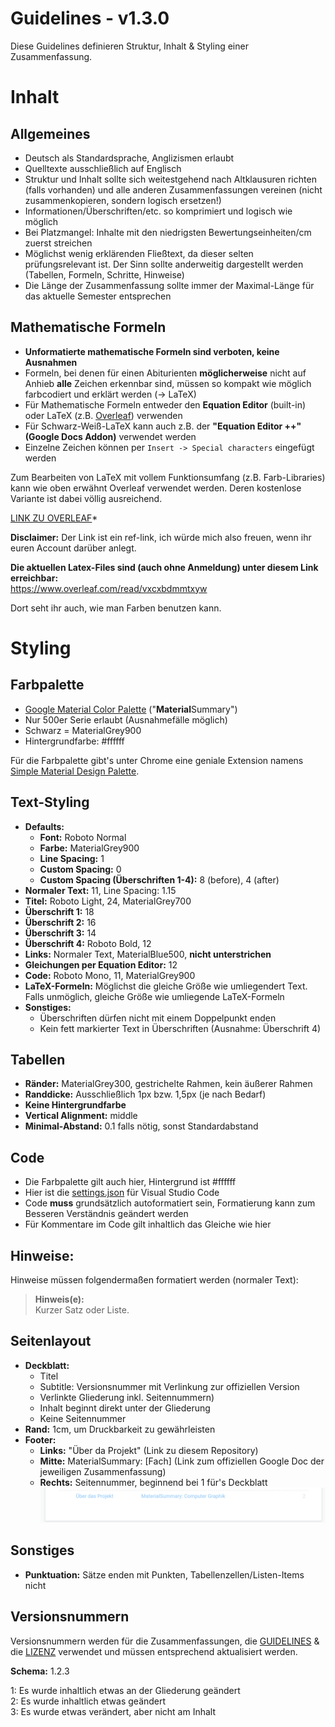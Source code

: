 # Guidelines - v1.3.0

Diese Guidelines definieren Struktur, Inhalt & Styling einer Zusammenfassung.

# Inhalt

## Allgemeines

-   Deutsch als Standardsprache, Anglizismen erlaubt
-   Quelltexte ausschließlich auf Englisch
-   Struktur und Inhalt sollte sich weitestgehend nach Altklausuren richten (falls vorhanden) und alle anderen Zusammenfassungen vereinen (nicht zusammenkopieren, sondern logisch ersetzen!)
-   Informationen/Überschriften/etc. so komprimiert und logisch wie möglich
-   Bei Platzmangel: Inhalte mit den niedrigsten Bewertungseinheiten/cm zuerst streichen
-   Möglichst wenig erklärenden Fließtext, da dieser selten prüfungsrelevant ist. Der Sinn sollte anderweitig dargestellt werden (Tabellen, Formeln, Schritte, Hinweise)
-   Die Länge der Zusammenfassung sollte immer der Maximal-Länge für das aktuelle Semester entsprechen

## Mathematische Formeln

-   **Unformatierte mathematische Formeln sind verboten, keine Ausnahmen**
-   Formeln, bei denen für einen Abiturienten **möglicherweise** nicht auf Anhieb **alle** Zeichen erkennbar sind, müssen so kompakt wie möglich farbcodiert und erklärt werden (-> LaTeX)
-   Für Mathematische Formeln entweder den **Equation Editor** (built-in) oder LaTeX (z.B. [Overleaf](https://www.overleaf.com/read/vxcxbdmmtxyw)) verwenden
-   Für Schwarz-Weiß-LaTeX kann auch z.B. der **"Equation Editor ++" (Google Docs Addon)** verwendet werden
-   Einzelne Zeichen können per `Insert -> Special characters` eingefügt werden

Zum Bearbeiten von LaTeX mit vollem Funktionsumfang (z.B. Farb-Libraries) kann wie oben erwähnt Overleaf verwendet werden. Deren kostenlose Variante ist dabei völlig ausreichend.

[LINK ZU OVERLEAF](https://www.overleaf.com?r=9c649ec3&rm=d&rs=b)\*

**Disclaimer:** Der Link ist ein ref-link, ich würde mich also freuen, wenn ihr euren Account darüber anlegt.

**Die aktuellen Latex-Files sind (auch ohne Anmeldung) unter diesem Link erreichbar:**<br>
https://www.overleaf.com/read/vxcxbdmmtxyw

Dort seht ihr auch, wie man Farben benutzen kann.

# Styling

## Farbpalette

-   [Google Material Color Palette](https://www.materialui.co/colors) ("**Material**Summary")
-   Nur 500er Serie erlaubt (Ausnahmefälle möglich)
-   Schwarz = MaterialGrey900
-   Hintergrundfarbe: #ffffff

Für die Farbpalette gibt's unter Chrome eine geniale Extension namens [Simple Material Design Palette](https://chrome.google.com/webstore/detail/onaeadclbaeleijcfmmhopgmmmpedifa).

## Text-Styling

-   **Defaults:**
    -   **Font:** Roboto Normal
    -   **Farbe:** MaterialGrey900
    -   **Line Spacing:** 1
    -   **Custom Spacing:** 0
    -   **Custom Spacing (Überschriften 1-4):** 8 (before), 4 (after)
-   **Normaler Text:** 11, Line Spacing: 1.15
-   **Titel:** Roboto Light, 24, MaterialGrey700
-   **Überschrift 1:** 18
-   **Überschrift 2:** 16
-   **Überschrift 3:** 14
-   **Überschrift 4:** Roboto Bold, 12
-   **Links:** Normaler Text, MaterialBlue500, **nicht unterstrichen**
-   **Gleichungen per Equation Editor:** 12
-   **Code:** Roboto Mono, 11, MaterialGrey900
-   **LaTeX-Formeln:** Möglichst die gleiche Größe wie umliegendert Text. Falls unmöglich, gleiche Größe wie umliegende LaTeX-Formeln
-   **Sonstiges:**
    -   Überschriften dürfen nicht mit einem Doppelpunkt enden
    -   Kein fett markierter Text in Überschriften (Ausnahme: Überschrift 4)

## Tabellen

-   **Ränder:** MaterialGrey300, gestrichelte Rahmen, kein äußerer Rahmen
-   **Randdicke:** Ausschließlich 1px bzw. 1,5px (je nach Bedarf)
-   **Keine Hintergrundfarbe**
-   **Vertical Alignment:** middle
-   **Minimal-Abstand:** 0.1 falls nötig, sonst Standardabstand

## Code

-   Die Farbpalette gilt auch hier, Hintergrund ist #ffffff
-   Hier ist die [settings.json](settings.json) für Visual Studio Code
-   Code **muss** grundsätzlich autoformatiert sein, Formatierung kann zum Besseren Verständnis geändert werden
-   Für Kommentare im Code gilt inhaltlich das Gleiche wie hier

## Hinweise:

Hinweise müssen folgendermaßen formatiert werden (normaler Text):

> **Hinweis(e):**<br>
> Kurzer Satz oder Liste.

## Seitenlayout

-   **Deckblatt:**
    -   Titel
    -   Subtitle: Versionsnummer mit Verlinkung zur offiziellen Version
    -   Verlinkte Gliederung inkl. Seitennummern)
    -   Inhalt beginnt direkt unter der Gliederung
    -   Keine Seitennummer
-   **Rand:** 1cm, um Druckbarkeit zu gewährleisten
-   **Footer:**
    -   **Links:** "Über da Projekt" (Link zu diesem Repository)
    -   **Mitte:** MaterialSummary: [Fach] (Link zum offiziellen Google Doc der jeweiligen Zusammenfassung)
    -   **Rechts:** Seitennummer, beginnend bei 1 für's Deckblatt
        ![Cloudy](./Screenshots/Footer.png)

## Sonstiges

-   **Punktuation:** Sätze enden mit Punkten, Tabellenzellen/Listen-Items nicht

## Versionsnummern

Versionsnummern werden für die Zusammenfassungen, die [GUIDELINES](GUIDELINES.md) & die [LIZENZ](LIZENZ.md) verwendet und müssen entsprechend aktualisiert werden.

**Schema:** 1.2.3

1: Es wurde inhaltlich etwas an der Gliederung geändert<br>
2: Es wurde inhaltlich etwas geändert<br>
3: Es wurde etwas verändert, aber nicht am Inhalt
